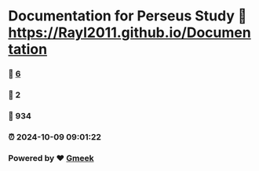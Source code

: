 # Documentation for Perseus Study :link: https://Rayl2011.github.io/Documentation 
### :page_facing_up: [6](https://Rayl2011.github.io/Documentation/tag.html) 
### :speech_balloon: 2 
### :hibiscus: 934 
### :alarm_clock: 2024-10-09 09:01:22 
### Powered by :heart: [Gmeek](https://github.com/Meekdai/Gmeek)
